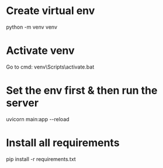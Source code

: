 # Create virtual env

python -m venv venv

# Activate venv

Go to cmd: venv\Scripts\activate.bat

# Set the env first & then run the server

uvicorn main:app --reload

# Install all requirements

pip install -r requirements.txt